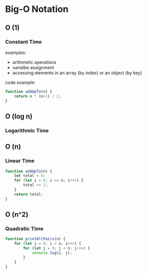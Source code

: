 # Big-O Notation

## O (1)
### Constant Time
examples: 
* arithmetic operations
* varialbe assignment 
* accessing elements in an array (by index) or an object (by key)

code example: 
```javascript
function addUpTo(n) {
    return n * (n+1) / 2;
}
```

## O (log n)
### Logarithmic Time

## O (n)
### Linear Time

```javascript
function addUpTo(n) {
    let total = 0;
    for (let i = 0; i <= n; i++>) {
        total += 1;
    }
    return total;
}
```

## O (n^2)
### Quadratic Time

```javascript
function printAllPairs(n) {
    for (let i = 0; i < n; i++>) {
        for (let j = 0; j < n; j++>) {
            console.log(i, j);
        }
    }
}
```